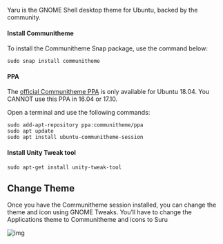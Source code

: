 Yaru is the GNOME Shell desktop theme for Ubuntu, backed by the community.

#### Install Communitheme
To install the Communitheme Snap package, use the command below:

```shell
sudo snap install communitheme
```

#### PPA
The [official Communitheme PPA](https://launchpad.net/~communitheme/+archive/ubuntu/ppa) is only available for Ubuntu 18.04. You CANNOT use this PPA in 16.04 or 17.10.

Open a terminal and use the following commands:

```shell
sudo add-apt-repository ppa:communitheme/ppa
sudo apt update
sudo apt install ubuntu-communitheme-session
```

#### Install Unity Tweak tool

```shell
sudo apt-get install unity-tweak-tool
```

## Change Theme
Once you have the Communitheme session installed, you can change the theme and icon using GNOME Tweaks. You’ll have to change the Applications theme to Communitheme and icons to Suru

![img](https://i.imgur.com/lEpmhNd.jpg)
